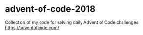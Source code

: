 # advent-of-code-2018
Collection of my code for solving daily Advent of Code challenges
https://adventofcode.com/
